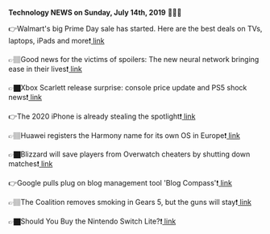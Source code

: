 <b>Technology NEWS on Sunday, July 14th, 2019</b> 📡📡📡 

👉Walmart's big Prime Day sale has started. Here are the best deals on TVs, laptops, iPads and more❗️<a href='https://www.google.com/url?rct=j&sa=t&url=https://www.cnet.com/news/walmart-prime-day-sale-here-are-the-best-deals-tv-ipads-laptops/&ct=ga&cd=CAIyGmVjZmViYzNiZjFkNzQyNDM6Y29tOmVuOlVT&usg=AFQjCNHc0Yn2AWO_ch2YP3qAGKUv0hkKGg'> link</a>

👉🏽Good news for the victims of spoilers: The new neural network bringing ease in their lives❗️<a href='https://www.google.com/url?rct=j&sa=t&url=https://www.digitalinformationworld.com/2019/07/new-artificial-intelligence-can-help-spot-spoilers.html&ct=ga&cd=CAIyGmVjZmViYzNiZjFkNzQyNDM6Y29tOmVuOlVT&usg=AFQjCNEMRRms3sxQm_ELNayVzQOl8Jiurw'> link</a>

👉🏿Xbox Scarlett release surprise: console price update and PS5 shock news❗️<a href='https://www.google.com/url?rct=j&sa=t&url=https://www.express.co.uk/entertainment/gaming/1153143/Xbox-Scarlett-release-date-surprise-price-shock-PS5&ct=ga&cd=CAIyGmVjZmViYzNiZjFkNzQyNDM6Y29tOmVuOlVT&usg=AFQjCNGGS6gqOkOsxLAyhqbkQOgptAPotA'> link</a>

👉The 2020 iPhone is already stealing the spotlight❗️<a href='https://www.google.com/url?rct=j&sa=t&url=https://www.cnet.com/news/2020-iphone-rumors-stealing-the-show-iphone-11/&ct=ga&cd=CAIyGmVjZmViYzNiZjFkNzQyNDM6Y29tOmVuOlVT&usg=AFQjCNESbnfvU__m9jXUrFE9SScl9Ie1Mg'> link</a>

👉🏽Huawei registers the Harmony name for its own OS in Europe❗️<a href='https://www.google.com/url?rct=j&sa=t&url=https://www.techradar.com/news/huawei-registers-the-harmony-name-for-its-own-os-in-europe&ct=ga&cd=CAIyGmVjZmViYzNiZjFkNzQyNDM6Y29tOmVuOlVT&usg=AFQjCNExCHM8VIoCUoh_j0i7OF_1kvZvhg'> link</a>

👉🏿Blizzard will save players from Overwatch cheaters by shutting down matches❗️<a href='https://www.google.com/url?rct=j&sa=t&url=https://www.digitaltrends.com/gaming/overwatch-matches-end-when-cheaters-detected/&ct=ga&cd=CAIyGmVjZmViYzNiZjFkNzQyNDM6Y29tOmVuOlVT&usg=AFQjCNG3WTuCf18al2lfNOgG4ATCaGQDeA'> link</a>

👉Google pulls plug on blog management tool 'Blog Compass'❗️<a href='https://www.google.com/url?rct=j&sa=t&url=http://www.newindianexpress.com/business/2019/jul/14/google-pulls-plug-on-blog-management-tool-blog-compass-2003775.html&ct=ga&cd=CAIyGmVjZmViYzNiZjFkNzQyNDM6Y29tOmVuOlVT&usg=AFQjCNHycBMCJHr0gEbiM2ttzhnqXgQUMQ'> link</a>

👉🏽The Coalition removes smoking in Gears 5, but the guns will stay❗️<a href='https://www.google.com/url?rct=j&sa=t&url=https://www.digitaltrends.com/gaming/gears-5-no-smoking/&ct=ga&cd=CAIyGmVjZmViYzNiZjFkNzQyNDM6Y29tOmVuOlVT&usg=AFQjCNFgaZSqdIrOQMRjfR3qYhJyO9nNew'> link</a>

👉🏿Should You Buy the Nintendo Switch Lite?❗️<a href='https://www.google.com/url?rct=j&sa=t&url=https://www.wired.com/story/nintendo-switch-lite-buying-advice/&ct=ga&cd=CAIyGmVjZmViYzNiZjFkNzQyNDM6Y29tOmVuOlVT&usg=AFQjCNHqjyfadVVjOhhs7Uu4euArCey48A'> link</a>

